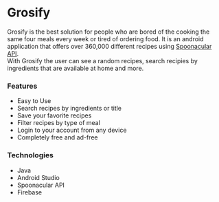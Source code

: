 # Grosify
<!--<p align="center"><img src="screenshots/chef_logo.png" heigth="250" width="250"/></p>-->

Grosify is the best solution for people who are bored of the cooking the same four meals every week or tired of ordering food. It is an android application that offers over 360,000 different recipes using <a href=https://spoonacular.com/food-api>Spoonacular API</a>. <br>
With Grosify the user can see a random recipes, search recipies by ingredients that are available at home and more.

<!--<p align="center"><img src="screenshots/Homechef.png" heigth="700" width="400" /></p>-->

### Features
* Easy to Use
* Search recipes by ingredients or title
* Save your favorite recipes
* Filter recipes by type of meal
* Login to your account from any device
* Completely free and ad-free

### Technologies
* Java
* Android Studio
* Spoonacular API
* Firebase
